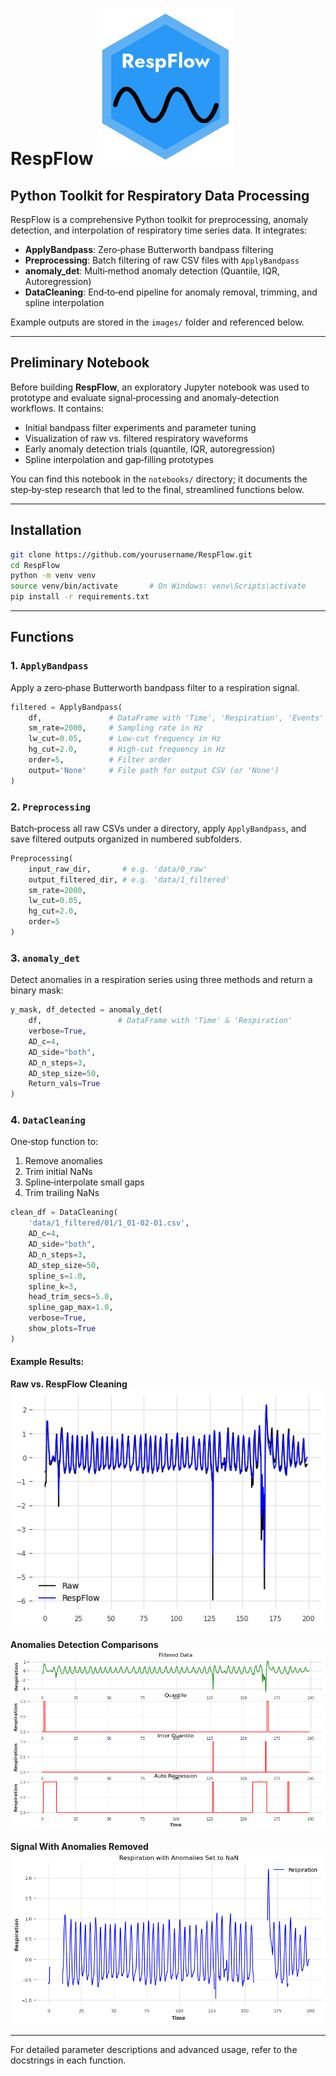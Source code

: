 # RespFlow ![RespFlow](images/RespFlow.png)
## Python Toolkit for Respiratory Data Processing 
RespFlow is a comprehensive Python toolkit for preprocessing, anomaly detection, and interpolation of respiratory time series data. It integrates:

- **ApplyBandpass**: Zero‑phase Butterworth bandpass filtering
- **Preprocessing**: Batch filtering of raw CSV files with `ApplyBandpass`
- **anomaly_det**: Multi‑method anomaly detection (Quantile, IQR, Autoregression)
- **DataCleaning**: End‑to‑end pipeline for anomaly removal, trimming, and spline interpolation

Example outputs are stored in the `images/` folder and referenced below.

---

## Preliminary Notebook

Before building **RespFlow**, an exploratory Jupyter notebook was used to prototype and evaluate signal‑processing and anomaly‑detection workflows. It contains:

- Initial bandpass filter experiments and parameter tuning
- Visualization of raw vs. filtered respiratory waveforms
- Early anomaly detection trials (quantile, IQR, autoregression)
- Spline interpolation and gap‑filling prototypes

You can find this notebook in the `notebooks/` directory; it documents the step‑by‑step research that led to the final, streamlined functions below.

---

## Installation

```bash
git clone https://github.com/yourusername/RespFlow.git
cd RespFlow
python -m venv venv
source venv/bin/activate       # On Windows: venv\Scripts\activate
pip install -r requirements.txt
```

---

## Functions

### 1. `ApplyBandpass`

Apply a zero‑phase Butterworth bandpass filter to a respiration signal.

```python
filtered = ApplyBandpass(
    df,               # DataFrame with 'Time', 'Respiration', 'Events'
    sm_rate=2000,     # Sampling rate in Hz
    lw_cut=0.05,      # Low‑cut frequency in Hz
    hg_cut=2.0,       # High‑cut frequency in Hz
    order=5,          # Filter order
    output='None'     # File path for output CSV (or 'None')
)
```

### 2. `Preprocessing`

Batch‑process all raw CSVs under a directory, apply `ApplyBandpass`, and save filtered outputs organized in numbered subfolders.

```python
Preprocessing(
    input_raw_dir,       # e.g. 'data/0_raw'
    output_filtered_dir, # e.g. 'data/1_filtered'
    sm_rate=2000,
    lw_cut=0.05,
    hg_cut=2.0,
    order=5
)
```

### 3. `anomaly_det`

Detect anomalies in a respiration series using three methods and return a binary mask:

```python
y_mask, df_detected = anomaly_det(
    df,                 # DataFrame with 'Time' & 'Respiration'
    verbose=True,
    AD_c=4,
    AD_side="both",
    AD_n_steps=3,
    AD_step_size=50,
    Return_vals=True
)
```

### 4. `DataCleaning`

One‑stop function to:

1. Remove anomalies
2. Trim initial NaNs
3. Spline‑interpolate small gaps
4. Trim trailing NaNs

```python
clean_df = DataCleaning(
    'data/1_filtered/01/1_01-02-01.csv',
    AD_c=4,
    AD_side="both",
    AD_n_steps=3,
    AD_step_size=50,
    spline_s=1.0,
    spline_k=3,
    head_trim_secs=5.0,
    spline_gap_max=1.0,
    verbose=True,
    show_plots=True
)
```

#### Example Results:

**Raw vs. RespFlow Cleaning**  
![RespFlow Cleaning](images/respiration_comparison_big.png)

**Anomalies Detection Comparisons**  
![RespFlow Cleaning](images/respiration_OutlierDetection.png)

**Signal With Anomalies Removed**  
![RespFlow Cleaning](images/respiration_AnomaliesRemoved.png)

---

For detailed parameter descriptions and advanced usage, refer to the docstrings in each function.

